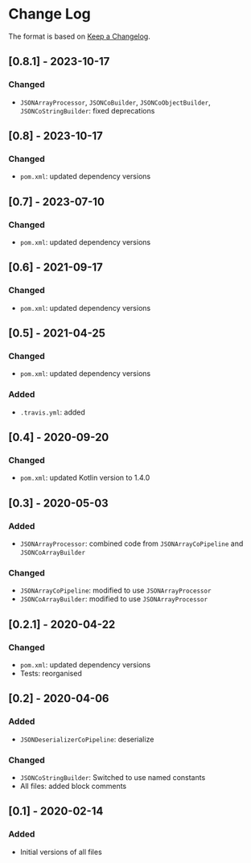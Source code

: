 # Change Log

The format is based on [Keep a Changelog](http://keepachangelog.com/).

## [0.8.1] - 2023-10-17
### Changed
- `JSONArrayProcessor`, `JSONCoBuilder`, `JSONCoObjectBuilder`, `JSONCoStringBuilder`: fixed deprecations

## [0.8] - 2023-10-17
### Changed
- `pom.xml`: updated dependency versions

## [0.7] - 2023-07-10
### Changed
- `pom.xml`: updated dependency versions

## [0.6] - 2021-09-17
### Changed
- `pom.xml`: updated dependency versions

## [0.5] - 2021-04-25
### Changed
- `pom.xml`: updated dependency versions
### Added
- `.travis.yml`: added

## [0.4] - 2020-09-20
### Changed
- `pom.xml`: updated Kotlin version to 1.4.0

## [0.3] - 2020-05-03
### Added
- `JSONArrayProcessor`: combined code from `JSONArrayCoPipeline` and `JSONCoArrayBuilder`
### Changed
- `JSONArrayCoPipeline`: modified to use `JSONArrayProcessor`
- `JSONCoArrayBuilder`: modified to use `JSONArrayProcessor`

## [0.2.1] - 2020-04-22
### Changed
- `pom.xml`: updated dependency versions
- Tests: reorganised 

## [0.2] - 2020-04-06
### Added
- `JSONDeserializerCoPipeline`: deserialize 

### Changed
- `JSONCoStringBuilder`: Switched to use named constants
- All files: added block comments

## [0.1] - 2020-02-14
### Added
- Initial versions of all files
